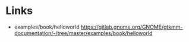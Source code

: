 # Links

- examples/book/helloworld <https://gitlab.gnome.org/GNOME/gtkmm-documentation/-/tree/master/examples/book/helloworld>
